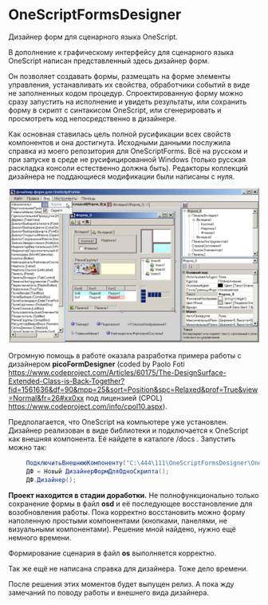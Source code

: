# OneScriptFormsDesigner
Дизайнер форм для сценарного языка OneScript.

В дополнение к графическому интерфейсу для сценарного языка OneScript написан представленный здесь дизайнер форм.

Он позволяет создавать формы, размещать на форме элементы управления, устанавливать их свойства, обработчики событий в виде не заполненных кодом процедур. Спроектированную форму можно сразу запустить на исполнение и увидеть результаты, или сохранить форму в скрипт с синтакисом OneScript, или сгенерировать и просмотреть код непосредственно в дизайнере.

Как основная ставилась цель полной русификации всех свойств компонентов и она достигнута. Исходными данными послужила справка из моего репозитория для OneScriptForms. Всё на русском и при запуске в среде не русифицированной Windows (только русская раскладка консоли естественно должна быть). Редакторы коллекций дизайнера не поддающиеся модификации были написаны с нуля.

![Дизайнер](https://github.com/ahyahy/OneScriptFormsDesigner/blob/main/docs/OneScriptFormsDesigner.png)

Огромную помощь в работе оказала разработка примера работы с дизайнером **picoFormDesigner** (coded by Paolo Foti <https://www.codeproject.com/Articles/60175/The-DesignSurface-Extended-Class-is-Back-Together?fid=1561636&df=90&mpp=25&sort=Position&spc=Relaxed&prof=True&view=Normal&fr=26#xx0xx> под лицензией (CPOL) <https://www.codeproject.com/info/cpol10.aspx>).

Предполагается, что OneScript на компьютере уже установлен. Дизайнер реализован в виде библиотеки и подключается к OneScript как внешняя компонента. Её найдете в каталоге /docs . Запустить можно так:
```c#
     ПодключитьВнешнююКомпоненту("C:\444\111\OneScriptFormsDesigner\OneScriptFormsDesigner\bin\Debug\OneScriptFormsDesigner.dll");
     ДФ = Новый ДизайнерФормДляОдноСкрипта();
     ДФ.Дизайнер();
```

**Проект находится в стадии доработки.** Не полнофункционально только сохранение формы в файл **osd** и её последующее восстановление для возобновления работы. Пока корректно восстановить можно форму наполенную простыми компонентами (кнопками, панелями, не визуальными компонентами). Решение мной найдено, нужно ещё немного времени.

Формирование сценария в файл **os** выполняется корректно.

Так же ещё не написана справка для дизайнера. Тоже дело времени.

После решения этих моментов будет выпущен релиз. А пока жду замечаний по поводу работы и внешнего вида дизайнера.

